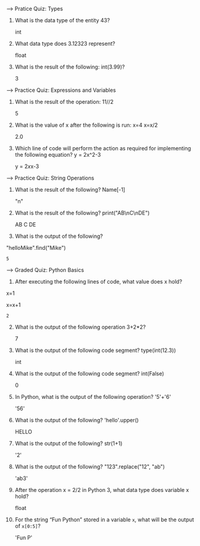 --> Pratice Quiz: Types

1. What is the data type of the entity 43?

    int

2. What data type does 3.12323 represent?

    float

3. What is the result of the following: int(3.99)?

    3



--> Practice Quiz: Expressions and Variables

1. What is the result of the operation: 11//2

    5

2. What is the value of x after the following is run: x=4 x=x/2

    2.0

3. Which line of code will perform the action as required for implementing the following equation? y = 2x^2-3

    y = 2*x*x-3



--> Practice Quiz: String Operations

1. What is the result of the following? Name[-1]

    "n"

2. What is the result of the following? print("AB\nC\nDE")

    AB
    C
    DE

3. What is the output of the following? 

"helloMike".find("Mike")

    5



--> Graded Quiz: Python Basics

1. After executing the following lines of code, what value does x hold?


 x=1

x=x+1

    2

2. What is the output of the following operation 3+2*2?

    7

3. What is the output of the following code segment?  type(int(12.3))

    int

4. What is the output of the following code segment?  int(False)

    0

5. In Python, what is the output of the following operation?  '5'+'6'

    '56'

6. What is the output of the following?  'hello'.upper()

    HELLO

7. What is the output of the following?  str(1+1)

    '2'

8. What is the output of the following? "123".replace("12", "ab")

    'ab3'

9. After the operation x = 2/2 in Python 3, what data type does variable x hold?

    float

10. For the string “Fun Python” stored in a variable `x`, what will be the output of `x[0:5]`?

    'Fun P'
